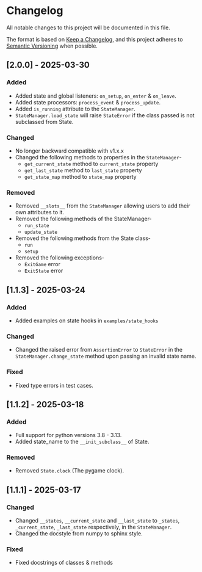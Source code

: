 # Changelog

All notable changes to this project will be documented in this file.

The format is based on [Keep a Changelog](https://keepachangelog.com/en/1.1.0/),
and this project adheres to [Semantic Versioning](https://semver.org/spec/v2.0.0.html) when possible.

## [2.0.0] - 2025-03-30

### Added

- Added state and global listeners: `on_setup`, `on_enter` & `on_leave`.
- Added state processors: `process_event` & `process_update`.
- Added `is_running` attribute to the `StateManager`.
- `StateManager.load_state` will raise `StateError` if the class passed is not subclassed from State.

### Changed

- No longer backward compatible with v1.x.x
- Changed the following methods to properties in the `StateManager`-
  - `get_current_state` method to `current_state` property
  - `get_last_state` method to `last_state` property
  - `get_state_map` method to `state_map` property

### Removed

- Removed `__slots__` from the `StateManager` allowing users to add their own attributes to it.
- Removed the following methods of the StateManager-
  - `run_state`
  - `update_state`
- Removed the following methods from the State class-
  - `run`
  - `setup`
- Removed the following exceptions-
  - `ExitGame` error
  - `ExitState` error

## [1.1.3] - 2025-03-24

### Added

- Added examples on state hooks in `examples/state_hooks`

### Changed

- Changed the raised error from `AssertionError` to `StateError` in the `StateManager.change_state` method upon passing an invalid state name.

### Fixed

- Fixed type errors in test cases.

## [1.1.2] - 2025-03-18

### Added

- Full support for python versions 3.8 - 3.13.
- Added state_name to the `__init_subclass__` of State.

### Removed

- Removed `State.clock` (The pygame clock).

## [1.1.1] - 2025-03-17

### Changed

- Changed `__states`, `__current_state` and `__last_state` to `_states`, `_current_state`, `_last_state` respectively, in the `StateManager`.
- Changed the docstyle from numpy to sphinx style.

### Fixed

- Fixed docstrings of classes & methods
